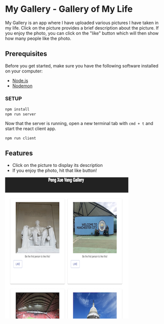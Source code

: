# My Gallery - Gallery of My Life

My Gallery is an app where I have uploaded various pictures I have taken in my life. Click on the picture provides a brief description about the picture. If you enjoy the photo, you can click on the "like" button which will then show how many people like the photo.

## Prerequisites

Before you get started, make sure you have the following software installed on your computer:

- [Node.js](https://nodejs.org/en/)
- [Nodemon](https://nodemon.io/)

### SETUP
```
npm install
npm run server
```

Now that the server is running, open a new terminal tab with `cmd + t` and start the react client app.

```
npm run client
```
## Features

* Click on the picture to display its description
* If you enjoy the photo, hit that like button! 

![Gallery](public/images/gallery.png)
